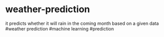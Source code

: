 # weather-prediction
it predicts whether it will rain in the coming month based on a given data
#weather prediction
#machine learning
#prediction
